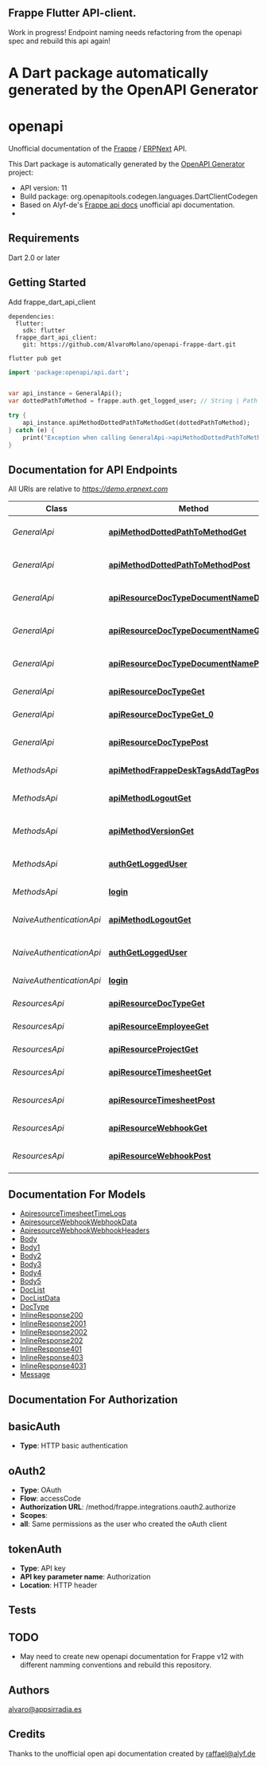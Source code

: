 ## Frappe Flutter API-client. 

Work in progress!
Endpoint naming needs refactoring from the openapi spec and rebuild this api again!

# A Dart package automatically generated by the OpenAPI Generator

# openapi
Unofficial documentation of the [Frappe](https://frappe.io) / [ERPNext](https://erpnext.org) API.


This Dart package is automatically generated by the [OpenAPI Generator](https://openapi-generator.tech) project:

- API version: 11
- Build package: org.openapitools.codegen.languages.DartClientCodegen
- Based on Alyf-de's [Frappe api docs](https://github.com/alyf-de/frappe_api-docs) unofficial api documentation.
- 
## Requirements

Dart 2.0 or later

## Getting Started

Add
frappe_dart_api_client
```
dependencies:
  flutter:
    sdk: flutter
  frappe_dart_api_client:
    git: https://github.com/AlvaroMolano/openapi-frappe-dart.git
```

```flutter pub get```

```dart
import 'package:openapi/api.dart';


var api_instance = GeneralApi();
var dottedPathToMethod = frappe.auth.get_logged_user; // String | Path to the function you'd like to call, separated by dots. 

try {
    api_instance.apiMethodDottedPathToMethodGet(dottedPathToMethod);
} catch (e) {
    print("Exception when calling GeneralApi->apiMethodDottedPathToMethodGet: $e\n");
}

```

## Documentation for API Endpoints

All URIs are relative to *https://demo.erpnext.com*

Class | Method | HTTP request | Description
------------ | ------------- | ------------- | -------------
*GeneralApi* | [**apiMethodDottedPathToMethodGet**](doc//GeneralApi.md#apimethoddottedpathtomethodget) | **GET** /api/method/{dotted_path_to_method} | Call a remote procedure
*GeneralApi* | [**apiMethodDottedPathToMethodPost**](doc//GeneralApi.md#apimethoddottedpathtomethodpost) | **POST** /api/method/{dotted_path_to_method} | Post data to a remote procedure
*GeneralApi* | [**apiResourceDocTypeDocumentNameDelete**](doc//GeneralApi.md#apiresourcedoctypedocumentnamedelete) | **DELETE** /api/resource/{DocType}/{DocumentName} | Delete a specific document
*GeneralApi* | [**apiResourceDocTypeDocumentNameGet**](doc//GeneralApi.md#apiresourcedoctypedocumentnameget) | **GET** /api/resource/{DocType}/{DocumentName} | Get a specific document
*GeneralApi* | [**apiResourceDocTypeDocumentNamePut**](doc//GeneralApi.md#apiresourcedoctypedocumentnameput) | **PUT** /api/resource/{DocType}/{DocumentName} | Update a specific document
*GeneralApi* | [**apiResourceDocTypeGet**](doc//GeneralApi.md#apiresourcedoctypeget) | **GET** /api/resource/{DocType} | Get a list of documents
*GeneralApi* | [**apiResourceDocTypeGet_0**](doc//GeneralApi.md#apiresourcedoctypeget_0) | **GET** /api/resource/DocType | Get a list of Doctypes
*GeneralApi* | [**apiResourceDocTypePost**](doc//GeneralApi.md#apiresourcedoctypepost) | **POST** /api/resource/{DocType} | Create a new document
*MethodsApi* | [**apiMethodFrappeDeskTagsAddTagPost**](doc//MethodsApi.md#apimethodfrappedesktagsaddtagpost) | **POST** /api/method/frappe.desk.tags.add_tag | Add a tag to a document
*MethodsApi* | [**apiMethodLogoutGet**](doc//MethodsApi.md#apimethodlogoutget) | **GET** /api/method/logout | Logout from current session
*MethodsApi* | [**apiMethodVersionGet**](doc//MethodsApi.md#apimethodversionget) | **GET** /api/method/version | Get the version of the app
*MethodsApi* | [**authGetLoggedUser**](doc//MethodsApi.md#authgetloggeduser) | **GET** /api/method/frappe.auth.get_logged_user | Get the user that is logged in
*MethodsApi* | [**login**](doc//MethodsApi.md#login) | **POST** /api/method/login | Authenticate yourself
*NaiveAuthenticationApi* | [**apiMethodLogoutGet**](doc//NaiveAuthenticationApi.md#apimethodlogoutget) | **GET** /api/method/logout | Logout from current session
*NaiveAuthenticationApi* | [**authGetLoggedUser**](doc//NaiveAuthenticationApi.md#authgetloggeduser) | **GET** /api/method/frappe.auth.get_logged_user | Get the user that is logged in
*NaiveAuthenticationApi* | [**login**](doc//NaiveAuthenticationApi.md#login) | **POST** /api/method/login | Authenticate yourself
*ResourcesApi* | [**apiResourceDocTypeGet**](doc//ResourcesApi.md#apiresourcedoctypeget) | **GET** /api/resource/DocType | Get a list of Doctypes
*ResourcesApi* | [**apiResourceEmployeeGet**](doc//ResourcesApi.md#apiresourceemployeeget) | **GET** /api/resource/Employee | Get a list of Employees
*ResourcesApi* | [**apiResourceProjectGet**](doc//ResourcesApi.md#apiresourceprojectget) | **GET** /api/resource/Project | Get a list of projects
*ResourcesApi* | [**apiResourceTimesheetGet**](doc//ResourcesApi.md#apiresourcetimesheetget) | **GET** /api/resource/Timesheet | Get a list of timesheets
*ResourcesApi* | [**apiResourceTimesheetPost**](doc//ResourcesApi.md#apiresourcetimesheetpost) | **POST** /api/resource/Timesheet | Create a new timesheet
*ResourcesApi* | [**apiResourceWebhookGet**](doc//ResourcesApi.md#apiresourcewebhookget) | **GET** /api/resource/Webhook | Get a list of Webhooks
*ResourcesApi* | [**apiResourceWebhookPost**](doc//ResourcesApi.md#apiresourcewebhookpost) | **POST** /api/resource/Webhook | Create a new Webhook


## Documentation For Models

 - [ApiresourceTimesheetTimeLogs](doc//ApiresourceTimesheetTimeLogs.md)
 - [ApiresourceWebhookWebhookData](doc//ApiresourceWebhookWebhookData.md)
 - [ApiresourceWebhookWebhookHeaders](doc//ApiresourceWebhookWebhookHeaders.md)
 - [Body](doc//Body.md)
 - [Body1](doc//Body1.md)
 - [Body2](doc//Body2.md)
 - [Body3](doc//Body3.md)
 - [Body4](doc//Body4.md)
 - [Body5](doc//Body5.md)
 - [DocList](doc//DocList.md)
 - [DocListData](doc//DocListData.md)
 - [DocType](doc//DocType.md)
 - [InlineResponse200](doc//InlineResponse200.md)
 - [InlineResponse2001](doc//InlineResponse2001.md)
 - [InlineResponse2002](doc//InlineResponse2002.md)
 - [InlineResponse202](doc//InlineResponse202.md)
 - [InlineResponse401](doc//InlineResponse401.md)
 - [InlineResponse403](doc//InlineResponse403.md)
 - [InlineResponse4031](doc//InlineResponse4031.md)
 - [Message](doc//Message.md)


## Documentation For Authorization

## basicAuth

- **Type**: HTTP basic authentication

## oAuth2

- **Type**: OAuth
- **Flow**: accessCode
- **Authorization URL**: /method/frappe.integrations.oauth2.authorize
- **Scopes**: 
 - **all**: Same permissions as the user who created the oAuth client

## tokenAuth

- **Type**: API key
- **API key parameter name**: Authorization
- **Location**: HTTP header


## Tests

## TODO
* May need to create new openapi documentation for Frappe v12 with different namming conventions and rebuild this repository.


## Authors

alvaro@appsirradia.es

## Credits
Thanks to the unofficial open api documentation created by raffael@alyf.de


